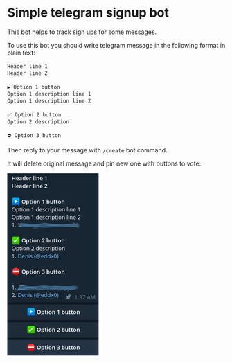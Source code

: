 # Simple telegram signup bot

This bot helps to track sign ups for some messages.

To use this bot you should write telegram message in the following format in plain text:

```
Header line 1
Header line 2

▶️ Option 1 button
Option 1 description line 1
Option 1 description line 2

✅ Option 2 button
Option 2 description

⛔️ Option 3 button
```

Then reply to your message with `/create` bot command.

It will delete original message and pin new one with buttons to vote:

![](example_screenshot.png)
